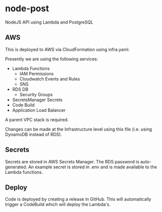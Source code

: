 # node-post

NodeJS API using Lambda and PostgreSQL

## AWS

This is deployed to AWS via CloudFormation using infra.yaml.

Presently we are using the following services:

- Lambda Functions
  - IAM Permissions
  - Cloudwatch Events and Rules
  - SNS
- RDS DB
  - Security Groups
- SecretsManager Secrets
- Code Build
- Application Load Balancer

A parent VPC stack is required.

Changes can be made at the Infrastructure level using this file (i.e. using DynamoDB instead of RDS).

## Secrets

Secrets are stored in AWS Secrets Manager. The RDS password is auto-generated. An example secret is stored in .env and is made available to the Lambda functions.

## Deploy

Code is deployed by creating a release in GitHub. This will automatically trigger a CodeBuild which will deploy the Lambda's.
